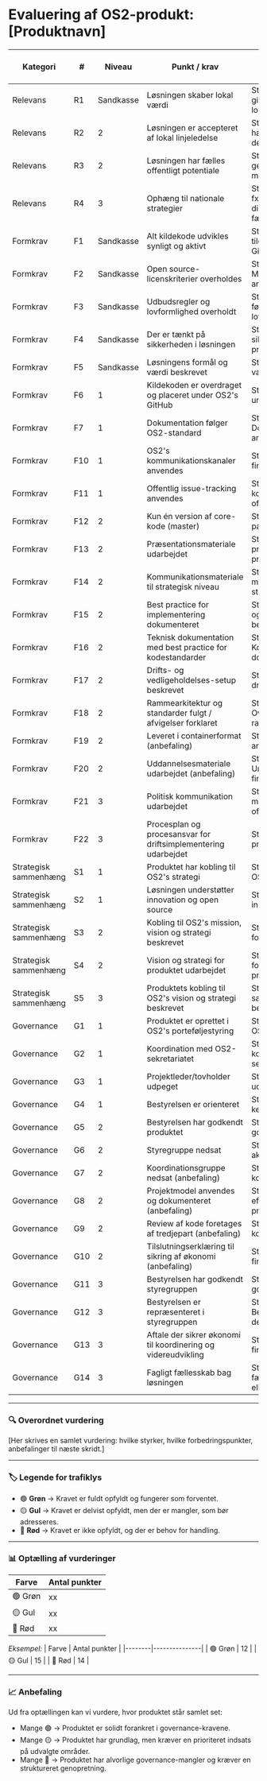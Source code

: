 # Evaluering af OS2-produkt: [Produktnavn]

| Kategori               | #    | Niveau    | Punkt / krav                                                                              | Forklaring (status, handlinger, kommentarer)                                | Vurdering |
|------------------------|------|-----------|------------------------------------------------------------------------------------------|---------------------------------------------------------------------------|-----------|
| Relevans              | R1   | Sandkasse | Løsningen skaber lokal værdi                                                             | Standard: Produktet giver konkret værdi for lokale myndigheder.             | 🟢 / 🟡 / 🔴 |
| Relevans              | R2   | 2         | Løsningen er accepteret af lokal linjeledelse                                           | Standard: Linjeledelsen har bakket op om deltagelsen.                      | 🟢 / 🟡 / 🔴 |
| Relevans              | R3   | 2         | Løsningen har fælles offentligt potentiale                                              | Standard: Kan genbruges på tværs af myndigheder.                           | 🟢 / 🟡 / 🔴 |
| Relevans              | R4   | 3         | Ophæng til nationale strategier                                                         | Standard: Understøtter fx digitaliseringsstrategi, fællesoffentlige mål.   | 🟢 / 🟡 / 🔴 |
| Formkrav              | F1   | Sandkasse | Alt kildekode udvikles synligt og aktivt                                                | Standard: Kode er åbent tilgængelig på OS2 GitHub.                         | 🟢 / 🟡 / 🔴 |
| Formkrav              | F2   | Sandkasse | Open source-licenskriterier overholdes                                                  | Standard: Licens (fx MPL-2.0) er tydeligt angivet og anvendt.              | 🟢 / 🟡 / 🔴 |
| Formkrav              | F3   | Sandkasse | Udbudsregler og lovformlighed overholdt                                                 | Standard: Projektet følger udbuds- og lovregler.                           | 🟢 / 🟡 / 🔴 |
| Formkrav              | F4   | Sandkasse | Der er tænkt på sikkerheden i løsningen                                                 | Standard: Dokumenteret sikkerhedsarbejde eller procedurer.                 | 🟢 / 🟡 / 🔴 |
| Formkrav              | F5   | Sandkasse | Løsningens formål og værdi beskrevet                                                    | Standard: Formål og værdi er klart beskrevet.                              | 🟢 / 🟡 / 🔴 |
| Formkrav              | F6   | 1         | Kildekoden er overdraget og placeret under OS2's GitHub                                 | Standard: Kode hostes under OS2.                                           | 🟢 / 🟡 / 🔴 |
| Formkrav              | F7   | 1          | Dokumentation følger OS2-standard                                                       | Standard: Dokumentation anvender skabelon.                                 | 🟢 / 🟡 / 🔴 |
| Formkrav              | F10  | 1         | OS2's kommunikationskanaler anvendes                                                    | Standard: Information findes på os2.eu.                                    | 🟢 / 🟡 / 🔴 |
| Formkrav              | F11  | 1         | Offentlig issue-tracking anvendes                                                       | Standard: Issues og kodeændringer spores offentligt.                       | 🟢 / 🟡 / 🔴 |
| Formkrav              | F12  | 2         | Kun én version af core-kode (master)                                                    | Standard: Ingen parallelle versioner.                                      | 🟢 / 🟡 / 🔴 |
| Formkrav              | F13  | 2         | Præsentationsmateriale udarbejdet                                                       | Standard: Der findes præsentationer om produktet.                          | 🟢 / 🟡 / 🔴 |
| Formkrav              | F14  | 2         | Kommunikationsmateriale til strategisk niveau                                           | Standard: Materialer målrettet ledelse og strategi.                        | 🟢 / 🟡 / 🔴 |
| Formkrav              | F15  | 2         | Best practice for implementering dokumenteret                                           | Standard: Vejledninger og erfaringer er beskrevet.                         | 🟢 / 🟡 / 🔴 |
| Formkrav              | F16  | 2         | Teknisk dokumentation med best practice for kodestandarder                              | Standard: Kodestandarder dokumenteret.                                     | 🟢 / 🟡 / 🔴 |
| Formkrav              | F17  | 2         | Drifts- og vedligeholdelses-setup beskrevet                                             | Standard: Beskrivelse af drift og økonomi.                                 | 🟢 / 🟡 / 🔴 |
| Formkrav              | F18  | 2         | Rammearkitektur og standarder fulgt / afvigelser forklaret                              | Standard: Overensstemmelse med rammearkitektur.                            | 🟢 / 🟡 / 🔴 |
| Formkrav              | F19  | 2         | Leveret i containerformat (anbefaling)                                                  | Standard: Fx Docker anvendt.                                               | 🟢 / 🟡 / 🔴 |
| Formkrav              | F20  | 2         | Uddannelsesmateriale udarbejdet (anbefaling)                                            | Standard: Undervisningsmaterialer findes.                                  | 🟢 / 🟡 / 🔴 |
| Formkrav              | F21  | 3         | Politisk kommunikation udarbejdet                                                       | Standard: Materialer målrettet politikere og offentlighed.                 | 🟢 / 🟡 / 🔴 |
| Formkrav              | F22  | 3         | Procesplan og procesansvar for driftsimplementering udarbejdet                          | Standard: Dokumenteret proces og ansvar.                                   | 🟢 / 🟡 / 🔴 |
| Strategisk sammenhæng | S1   | 1         | Produktet har kobling til OS2's strategi                                                | Standard: Understøtter OS2’s mission og vision.                            | 🟢 / 🟡 / 🔴 |
| Strategisk sammenhæng | S2   | 1         | Løsningen understøtter innovation og open source                                        | Standard: Fremmer innovation og åbenhed.                                   | 🟢 / 🟡 / 🔴 |
| Strategisk sammenhæng | S3   | 2         | Kobling til OS2's mission, vision og strategi beskrevet                                 | Standard: Dokumenteret forbindelse.                                        | 🟢 / 🟡 / 🔴 |
| Strategisk sammenhæng | S4   | 2         | Vision og strategi for produktet udarbejdet                                             | Standard: Der findes en formel strategi for produktet.                     | 🟢 / 🟡 / 🔴 |
| Strategisk sammenhæng | S5   | 3         | Produktets kobling til OS2's vision og strategi beskrevet                               | Standard: Tydelig sammenhæng og beskrivelse.                               | 🟢 / 🟡 / 🔴 |
| Governance           | G1   | 1         | Produktet er oprettet i OS2's porteføljestyring                                         | Standard: Findes på OS2’s hjemmeside.                                      | 🟢 / 🟡 / 🔴 |
| Governance           | G2   | 1         | Koordination med OS2-sekretariatet                                                      | Standard: Løbende kontakt med sekretariatet.                               | 🟢 / 🟡 / 🔴 |
| Governance           | G3   | 1         | Projektleder/tovholder udpeget                                                          | Standard: Der er en udpeget person.                                        | 🟢 / 🟡 / 🔴 |
| Governance           | G4   | 1         | Bestyrelsen er orienteret                                                               | Standard: Bestyrelsen kender til projektet.                                | 🟢 / 🟡 / 🔴 |
| Governance           | G5   | 2         | Bestyrelsen har godkendt produktet                                                      | Standard: Formelt godkendt i referater.                                    | 🟢 / 🟡 / 🔴 |
| Governance           | G6   | 2         | Styregruppe nedsat                                                                      | Standard: Der findes en aktiv styregruppe.                                 | 🟢 / 🟡 / 🔴 |
| Governance           | G7   | 2         | Koordinationsgruppe nedsat (anbefaling)                                                 | Standard: Der findes en koordinationsgruppe.                               | 🟢 / 🟡 / 🔴 |
| Governance           | G8   | 2         | Projektmodel anvendes og dokumenteret (anbefaling)                                      | Standard: Der arbejdes efter en defineret projektmodel.                   | 🟢 / 🟡 / 🔴 |
| Governance           | G9   | 2         | Review af kode foretages af tredjepart (anbefaling)                                     | Standard: Uafhængig kodegennemgang.                                        | 🟢 / 🟡 / 🔴 |
| Governance           | G10  | 2         | Tilslutningserklæring til sikring af økonomi (anbefaling)                               | Standard: Erklæring findes.                                                | 🟢 / 🟡 / 🔴 |
| Governance           | G11  | 3         | Bestyrelsen har godkendt styregruppen                                                   | Standard: Formelt godkendt i referater.                                    | 🟢 / 🟡 / 🔴 |
| Governance           | G12  | 3         | Bestyrelsen er repræsenteret i styregruppen                                             | Standard: Bestyrelsesmedlem deltager.                                      | 🟢 / 🟡 / 🔴 |
| Governance           | G13  | 3         | Aftale der sikrer økonomi til koordinering og videreudvikling                           | Standard: Aftaler om finansiering er på plads.                             | 🟢 / 🟡 / 🔴 |
| Governance           | G14  | 3         | Fagligt fællesskab bag løsningen                                                       | Standard: Aktivt fællesskab, fx forum eller netværk.                       | 🟢 / 🟡 / 🔴 |

---

### 🔍 Overordnet vurdering
[Her skrives en samlet vurdering: hvilke styrker, hvilke forbedringspunkter, anbefalinger til næste skridt.]

---

### 🏷️ Legende for trafiklys
- 🟢 **Grøn** → Kravet er fuldt opfyldt og fungerer som forventet.
- 🟡 **Gul** → Kravet er delvist opfyldt, men der er mangler, som bør adresseres.
- 🔴 **Rød** → Kravet er ikke opfyldt, og der er behov for handling.

---

### 📊 Optælling af vurderinger

| Farve  | Antal punkter |
|--------|---------------|
| 🟢 Grøn  | xx           |
| 🟡 Gul   | xx           |
| 🔴 Rød   | xx           |

*Eksempel:*
| Farve  | Antal punkter |
|--------|---------------|
| 🟢 Grøn  | 12          |
| 🟡 Gul   | 15          |
| 🔴 Rød   | 14          |

---

### 📈 Anbefaling
Ud fra optællingen kan vi vurdere, hvor produktet står samlet set:
- Mange 🟢 → Produktet er solidt forankret i governance-kravene.
- Mange 🟡 → Produktet har grundlag, men kræver en prioriteret indsats på udvalgte områder.
- Mange 🔴 → Produktet har alvorlige governance-mangler og kræver en struktureret genopretning.